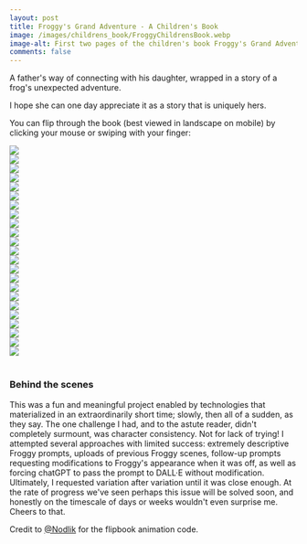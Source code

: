 ```yaml
---
layout: post
title: Froggy's Grand Adventure - A Children's Book
image: /images/childrens_book/FroggyChildrensBook.webp
image-alt: First two pages of the children's book Froggy's Grand Adventure by Derek Croote.
comments: false
---
```

<script src="/scripts/page-flip.browser.js"></script>
A father's way of connecting with his daughter, wrapped in a story of a frog's unexpected adventure.

I hope she can one day appreciate it as a story that is uniquely hers.

You can flip through the book (best viewed in landscape on mobile) by clicking your mouse or swiping with your finger:

<div id="book" style="margin: 10px 0 40px 0">
<div class="page" data-density="hard"><img src="/images/childrens_book/0.png"></div>
<div class="page" data-density="hard"><img src="/images/childrens_book/cover.png"></div>
<div class="page" data-density="hard"><img src="/images/childrens_book/1.png"></div>
<div class="page" data-density="hard"><img src="/images/childrens_book/2.png"></div>
<div class="page" data-density="hard"><img src="/images/childrens_book/3.png"></div>
<div class="page" data-density="hard"><img src="/images/childrens_book/4.png"></div>
<div class="page" data-density="hard"><img src="/images/childrens_book/5.png"></div>
<div class="page" data-density="hard"><img src="/images/childrens_book/6.png"></div>
<div class="page" data-density="hard"><img src="/images/childrens_book/7.png"></div>
<div class="page" data-density="hard"><img src="/images/childrens_book/8.png"></div>
<div class="page" data-density="hard"><img src="/images/childrens_book/9.png"></div>
<div class="page" data-density="hard"><img src="/images/childrens_book/10.png"></div>
<div class="page" data-density="hard"><img src="/images/childrens_book/11.png"></div>
<div class="page" data-density="hard"><img src="/images/childrens_book/12.png"></div>
<div class="page" data-density="hard"><img src="/images/childrens_book/13.png"></div>
<div class="page" data-density="hard"><img src="/images/childrens_book/14.png"></div>
<div class="page" data-density="hard"><img src="/images/childrens_book/15.png"></div>
<div class="page" data-density="hard"><img src="/images/childrens_book/16.png"></div>
<div class="page" data-density="hard"><img src="/images/childrens_book/17.png"></div>
<div class="page" data-density="hard"><img src="/images/childrens_book/18.png"></div>
<div class="page" data-density="hard"><img src="/images/childrens_book/19.png"></div>
<div class="page" data-density="hard"><img src="/images/childrens_book/20.png"></div>
<div class="page" data-density="hard"><img src="/images/childrens_book/back.png"></div>
</div>

### Behind the scenes

This was a fun and meaningful project enabled by technologies that materialized in an extraordinarily short time; slowly, then all of a sudden, as they say. The one challenge I had, and to the astute reader, didn't completely surmount, was character consistency. Not for lack of trying! I attempted several approaches with limited success: extremely descriptive Froggy prompts, uploads of previous Froggy scenes, follow-up prompts requesting modifications to Froggy's appearance when it was off, as well as forcing chatGPT to pass the prompt to DALL·E without modification. Ultimately, I requested variation after variation until it was close enough. At the rate of progress we've seen perhaps this issue will be solved soon, and honestly on the timescale of days or weeks wouldn't even surprise me. Cheers to that.

Credit to <a href="https://github.com/Nodlik" target="_blank">@Nodlik</a> for the flipbook animation code.

<script type="application/javascript">
const pageWidth = document.getElementById('book').offsetWidth / 2;
const pageFlip = new St.PageFlip(document.getElementById('book'),
    {
        size: 'stretch',
        width: pageWidth,
        height: pageWidth,
        showCover: false,
        drawShadow: false,
        usePortrait: false,
        flippingTime: 800
    }
);

pageFlip.loadFromHTML(document.querySelectorAll('.page'));
</script>
